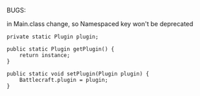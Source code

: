BUGS:

in Main.class change, so Namespaced key won't be deprecated
    
    
    private static Plugin plugin;
    
    public static Plugin getPlugin() {
        return instance;
    }

    public static void setPlugin(Plugin plugin) {
        Battlecraft.plugin = plugin;
    }
